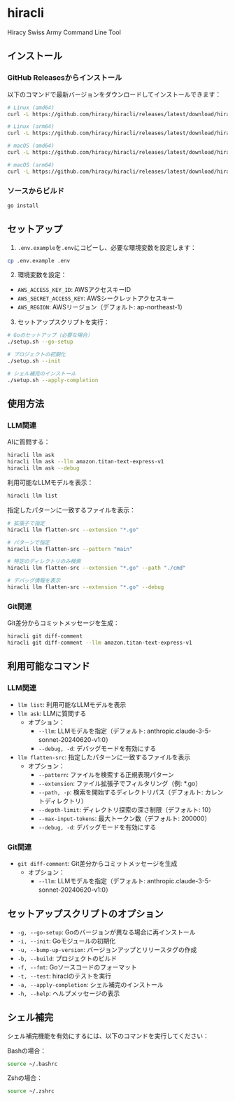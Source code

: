 # hiracli

Hiracy Swiss Army Command Line Tool

## インストール

### GitHub Releasesからインストール

以下のコマンドで最新バージョンをダウンロードしてインストールできます：

```bash
# Linux (amd64)
curl -L https://github.com/hiracy/hiracli/releases/latest/download/hiracli_linux_amd64.tar.gz | tar xz -C /usr/local/bin

# Linux (arm64)
curl -L https://github.com/hiracy/hiracli/releases/latest/download/hiracli_linux_arm64.tar.gz | tar xz -C /usr/local/bin

# macOS (amd64)
curl -L https://github.com/hiracy/hiracli/releases/latest/download/hiracli_darwin_amd64.tar.gz | tar xz -C /usr/local/bin

# macOS (arm64)
curl -L https://github.com/hiracy/hiracli/releases/latest/download/hiracli_darwin_arm64.tar.gz | tar xz -C /usr/local/bin
```

### ソースからビルド

```bash
go install
```

## セットアップ

1. `.env.example`を`.env`にコピーし、必要な環境変数を設定します：

```bash
cp .env.example .env
```

2. 環境変数を設定：

- `AWS_ACCESS_KEY_ID`: AWSアクセスキーID
- `AWS_SECRET_ACCESS_KEY`: AWSシークレットアクセスキー
- `AWS_REGION`: AWSリージョン（デフォルト: ap-northeast-1）

3. セットアップスクリプトを実行：

```bash
# Goのセットアップ（必要な場合）
./setup.sh --go-setup

# プロジェクトの初期化
./setup.sh --init

# シェル補完のインストール
./setup.sh --apply-completion
```

## 使用方法

### LLM関連

AIに質問する：

```bash
hiracli llm ask
hiracli llm ask --llm amazon.titan-text-express-v1
hiracli llm ask --debug
```

利用可能なLLMモデルを表示：

```bash
hiracli llm list
```

指定したパターンに一致するファイルを表示：

```bash
# 拡張子で指定
hiracli llm flatten-src --extension "*.go"

# パターンで指定
hiracli llm flatten-src --pattern "main"

# 特定のディレクトリのみ検索
hiracli llm flatten-src --extension "*.go" --path "./cmd"

# デバッグ情報を表示
hiracli llm flatten-src --extension "*.go" --debug
```

### Git関連

Git差分からコミットメッセージを生成：

```bash
hiracli git diff-comment
hiracli git diff-comment --llm amazon.titan-text-express-v1
```

## 利用可能なコマンド

### LLM関連

- `llm list`: 利用可能なLLMモデルを表示
- `llm ask`: LLMに質問する
  - オプション：
    - `--llm`: LLMモデルを指定（デフォルト: anthropic.claude-3-5-sonnet-20240620-v1:0）
    - `--debug, -d`: デバッグモードを有効にする
- `llm flatten-src`: 指定したパターンに一致するファイルを表示
  - オプション：
    - `--pattern`: ファイルを検索する正規表現パターン
    - `--extension`: ファイル拡張子でフィルタリング（例: *.go）
    - `--path, -p`: 検索を開始するディレクトリパス（デフォルト: カレントディレクトリ）
    - `--depth-limit`: ディレクトリ探索の深さ制限（デフォルト: 10）
    - `--max-input-tokens`: 最大トークン数（デフォルト: 200000）
    - `--debug, -d`: デバッグモードを有効にする

### Git関連

- `git diff-comment`: Git差分からコミットメッセージを生成
  - オプション：
    - `--llm`: LLMモデルを指定（デフォルト: anthropic.claude-3-5-sonnet-20240620-v1:0）

## セットアップスクリプトのオプション

- `-g, --go-setup`: Goのバージョンが異なる場合に再インストール
- `-i, --init`: Goモジュールの初期化
- `-u, --bump-up-version`: バージョンアップとリリースタグの作成
- `-b, --build`: プロジェクトのビルド
- `-f, --fmt`: Goソースコードのフォーマット
- `-t, --test`: hiraclのテストを実行
- `-a, --apply-completion`: シェル補完のインストール
- `-h, --help`: ヘルプメッセージの表示

## シェル補完

シェル補完機能を有効にするには、以下のコマンドを実行してください：

Bashの場合：

```bash
source ~/.bashrc
```

Zshの場合：

```bash
source ~/.zshrc
```
